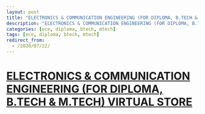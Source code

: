 ```yaml
---
layout: post
title: "ELECTRONICS & COMMUNICATION ENGINEERING (FOR DIPLOMA, B.TECH & M.TECH)"
description: "ELECTRONICS & COMMUNICATION ENGINEERING (FOR DIPLOMA, B.TECH & M.TECH)"
categories: [ece, diploma, btech, mtech]
tags: [ece, diploma, btech, mtech]
redirect_from:
  - /2020/07/22/
---
```

# [ELECTRONICS & COMMUNICATION ENGINEERING (FOR DIPLOMA, B.TECH & M.TECH) VIRTUAL STORE](https://vdoconf.gnitdigiconclave.com/b/ele-mse-fum)
